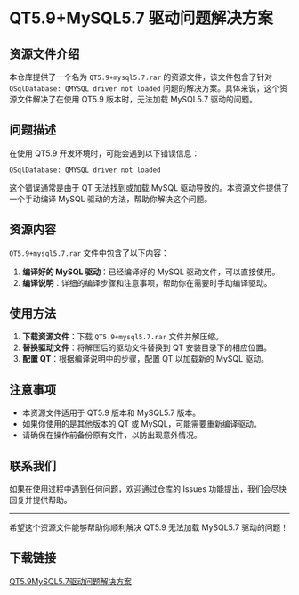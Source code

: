 # QT5.9+MySQL5.7 驱动问题解决方案

## 资源文件介绍

本仓库提供了一个名为 `QT5.9+mysql5.7.rar` 的资源文件，该文件包含了针对 `QSqlDatabase: QMYSQL driver not loaded` 问题的解决方案。具体来说，这个资源文件解决了在使用 QT5.9 版本时，无法加载 MySQL5.7 驱动的问题。

## 问题描述

在使用 QT5.9 开发环境时，可能会遇到以下错误信息：

```
QSqlDatabase: QMYSQL driver not loaded
```

这个错误通常是由于 QT 无法找到或加载 MySQL 驱动导致的。本资源文件提供了一个手动编译 MySQL 驱动的方法，帮助你解决这个问题。

## 资源内容

`QT5.9+mysql5.7.rar` 文件中包含了以下内容：

1. **编译好的 MySQL 驱动**：已经编译好的 MySQL 驱动文件，可以直接使用。
2. **编译说明**：详细的编译步骤和注意事项，帮助你在需要时手动编译驱动。

## 使用方法

1. **下载资源文件**：下载 `QT5.9+mysql5.7.rar` 文件并解压缩。
2. **替换驱动文件**：将解压后的驱动文件替换到 QT 安装目录下的相应位置。
3. **配置 QT**：根据编译说明中的步骤，配置 QT 以加载新的 MySQL 驱动。

## 注意事项

- 本资源文件适用于 QT5.9 版本和 MySQL5.7 版本。
- 如果你使用的是其他版本的 QT 或 MySQL，可能需要重新编译驱动。
- 请确保在操作前备份原有文件，以防出现意外情况。

## 联系我们

如果在使用过程中遇到任何问题，欢迎通过仓库的 Issues 功能提出，我们会尽快回复并提供帮助。

---

希望这个资源文件能够帮助你顺利解决 QT5.9 无法加载 MySQL5.7 驱动的问题！

## 下载链接

[QT5.9MySQL5.7驱动问题解决方案](https://pan.quark.cn/s/987ec57cfb26)